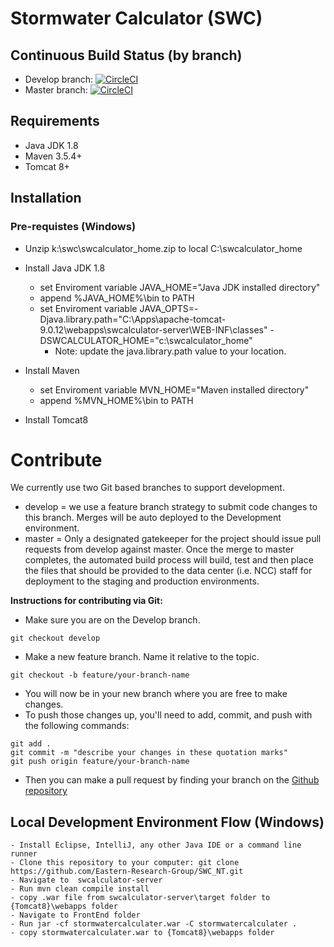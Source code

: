# Stormwater Calculator (SWC)

## Continuous Build Status (by branch)

* Develop branch: [![CircleCI](https://circleci.com/gh/Eastern-Research-Group/SWC/tree/develop.svg?style=svg&circle-token=5ca173edab2cffa9b665ec20cfeb7ae9b91e760f)](https://circleci.com/gh/Eastern-Research-Group/SWC/tree/develop)
* Master branch: [![CircleCI](https://circleci.com/gh/Eastern-Research-Group/SWC/tree/master.svg?style=svg&circle-token=5ca173edab2cffa9b665ec20cfeb7ae9b91e760f)](https://circleci.com/gh/Eastern-Research-Group/SWC/tree/master)

## Requirements

- Java JDK 1.8
- Maven 3.5.4+
- Tomcat 8+

## Installation

### Pre-requistes (Windows)

- Unzip k:\swc\swcalculator_home.zip to local C:\swcalculator_home

- Install Java JDK 1.8
	- set Enviroment variable JAVA_HOME="Java JDK installed directory"
	- append %JAVA_HOME%\bin to PATH
	- set Enviroment variable JAVA_OPTS=-Djava.library.path="C:\Apps\apache-tomcat-9.0.12\webapps\swcalculator-server\WEB-INF\classes" -DSWCALCULATOR_HOME="c:\swcalculator_home"
	  *  Note: update the java.library.path value to your location.

- Install Maven
	- set Enviroment variable MVN_HOME="Maven installed directory"
	- append %MVN_HOME%\bin to PATH

- Install Tomcat8

# Contribute

We currently use two Git based branches to support development.

- develop = we use a feature branch strategy to submit code changes to this branch. Merges will be auto deployed to the Development environment.
- master = Only a designated gatekeeper for the project should issue pull requests from develop against master. Once the merge to master completes, the automated build process will build, test and then place the files that should be provided to the data center (i.e. NCC) staff for deployment to the staging and production environments.

**Instructions for contributing via Git:**

- Make sure you are on the Develop branch.

```
git checkout develop
```

- Make a new feature branch. Name it relative to the topic.

```
git checkout -b feature/your-branch-name
```

- You will now be in your new branch where you are free to make changes.
- To push those changes up, you'll need to add, commit, and push with the following commands:

```
git add .
git commit -m "describe your changes in these quotation marks"
git push origin feature/your-branch-name
```

- Then you can make a pull request by finding your branch on the
  [Github repository](https://github.com/Eastern-Research-Group/SWC/branches)

## Local Development Environment Flow (Windows)
	- Install Eclipse, IntelliJ, any other Java IDE or a command line runner
	- Clone this repository to your computer: git clone https://github.com/Eastern-Research-Group/SWC_NT.git
	- Navigate to  swcalculator-server
	- Run mvn clean compile install
	- copy .war file from swcalculator-server\target folder to {Tomcat8}\webapps folder
	- Navigate to FrontEnd folder
	- Run jar -cf stormwatercalculater.war -C stormwatercalculater .
	- copy stormwatercalculater.war to {Tomcat8}\webapps folder
